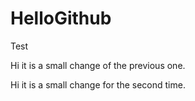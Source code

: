 # HelloGithub
Test

Hi it is a small change of the previous one.


Hi it is a small change for the second time.
